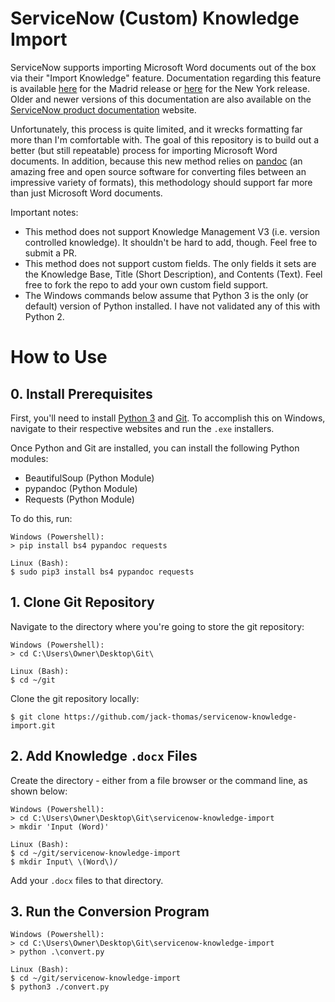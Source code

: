 # ServiceNow (Custom) Knowledge Import

ServiceNow supports importing Microsoft Word documents out of the box via their "Import Knowledge" feature. Documentation regarding this feature is available [here](https://docs.servicenow.com/bundle/madrid-servicenow-platform/page/product/knowledge-management/task/import-word-platform.html) for the Madrid release or [here](https://docs.servicenow.com/bundle/newyork-servicenow-platform/page/product/knowledge-management/task/import-word-platform.html) for the New York release. Older and newer versions of this documentation are also available on the [ServiceNow product documentation](https://docs.servicenow.com/) website.

Unfortunately, this process is quite limited, and it wrecks formatting far more than I'm comfortable with. The goal of this repository is to build out a better (but still repeatable) process for importing Microsoft Word documents. In addition, because this new method relies on [pandoc](https://pandoc.org/) (an amazing free and open source software for converting files between an impressive variety of formats), this methodology should support far more than just Microsoft Word documents.

Important notes:

- This method does not support Knowledge Management V3 (i.e. version controlled knowledge). It shouldn't be hard to add, though. Feel free to submit a PR.
- This method does not support custom fields. The only fields it sets are the Knowledge Base, Title (Short Description), and Contents (Text). Feel free to fork the repo to add your own custom field support.
- The Windows commands below assume that Python 3 is the only (or default) version of Python installed. I have not validated any of this with Python 2.

# How to Use

## 0. Install Prerequisites

First, you'll need to install [Python 3](https://www.python.org/downloads/windows/) and [Git](https://git-scm.com/download/win). To accomplish this on Windows, navigate to their respective websites and run the ``.exe`` installers.

Once Python and Git are installed, you can install the following Python modules:

- BeautifulSoup (Python Module)
- pypandoc (Python Module)
- Requests (Python Module)

To do this, run:

```
Windows (Powershell):
> pip install bs4 pypandoc requests

Linux (Bash):
$ sudo pip3 install bs4 pypandoc requests
```

## 1. Clone Git Repository

Navigate to the directory where you're going to store the git repository:

```
Windows (Powershell):
> cd C:\Users\Owner\Desktop\Git\

Linux (Bash):
$ cd ~/git
```

Clone the git repository locally:

```
$ git clone https://github.com/jack-thomas/servicenow-knowledge-import.git
```

## 2. Add Knowledge ``.docx`` Files

Create the directory - either from a file browser or the command line, as shown below:

```
Windows (Powershell):
> cd C:\Users\Owner\Desktop\Git\servicenow-knowledge-import
> mkdir 'Input (Word)'

Linux (Bash):
$ cd ~/git/servicenow-knowledge-import
$ mkdir Input\ \(Word\)/
```

Add your ``.docx`` files to that directory.

## 3. Run the Conversion Program

```
Windows (Powershell):
> cd C:\Users\Owner\Desktop\Git\servicenow-knowledge-import
> python .\convert.py

Linux (Bash):
$ cd ~/git/servicenow-knowledge-import
$ python3 ./convert.py
```